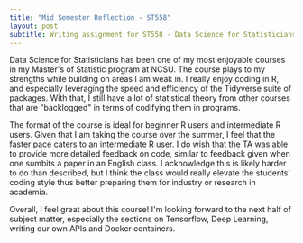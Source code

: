 ```yaml
---
title: "Mid Semester Reflection - ST558"
layout: post
subtitle: Writing assignment for ST558 - Data Science for Statisticians 
--- 
```


Data Science for Statisticians has been one of my most enjoyable courses in my Master's of Statistic program at NCSU. The course plays to my strengths while building on areas I am weak in. I really enjoy coding in R, and especially leveraging the speed and efficiency of the Tidyverse suite of packages. With that, I still have a lot of statistical theory from other courses that are "backlogged" in terms of codifying them in programs. 

The format of the course is ideal for beginner R users and intermediate R users. Given that I am taking the course over the summer, I feel that the faster pace caters to an intermediate R user. I do wish that the TA was able to provide more detailed feedback on code, similar to feedback given when one sumbits a paper in an English class. I acknowledge this is likely harder to do than described, but I think the class would really elevate the students' coding style thus better preparing them for industry or research in academia.

Overall, I feel great about this course! I'm looking forward to the next half of subject matter, especially the sections on Tensorflow, Deep Learning, writing our own APIs and Docker containers. 

